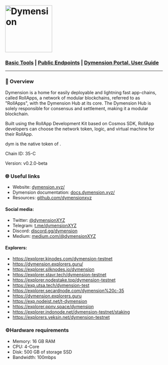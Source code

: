 # <img src="https://user-images.githubusercontent.com/2853158/218585930-6ce4ae15-319e-48ff-b6a2-089a9c5243ff.png" width="150" alt="Dymension">


<h3><a href="https://github.com/Cumulo-pro/Dymension/wiki/Basic-tools-for-a-validator-node-in-Dymension"> Basic Tools</a>  | <a href="https://github.com/Cumulo-pro/Dymension/wiki/Validator-Services:-Public-Endpoints"> Public Endpoints</a> | <a href="https://medium.com/cumulo-pro/dymension-portal-user-guide-e6f2e8eadee0">Dymension Portal, User Guide</a>
</h3>


<hr>
 <h3>📌 Overview</h3>
<p><span class="color">Dymension</span>  is a home for easily deployable and lightning fast app-chains, called RollApps, a network of modular blockchains, referred to as "RollApps", with the Dymension Hub at its core. The Dymension Hub is solely responsible for consensus and settlement, making it a modular blockchain.</p>

<p>Built using the RollApp Development Kit based on Cosmos SDK, RollApp developers can choose the network token, logic, and virtual machine for their RollApp.</p>

<p><span class="color">dym </span> is the native token of <?php echo $name ?>.</p>

<p>Chain ID: <span class="color">35-C</span></p>
<p>Version: <span class="color">v0.2.0-beta</span></p>
<h3>🌐 Useful links</h3>
<ul>
  <li> Website: <a href="https://dymension.xyz/">dymension.xyz/</a></li>
  <li> Dymension documentation: <a href="https://docs.dymension.xyz/">docs.dymension.xyz/</a></li>
  <li> Resources: <a href="https://github.com/dymensionxyz">github.com/dymensionxyz</a></li>
</ul>
<h4>Social media:</h4>
<ul>
  <li>Twitter: <a href="https://twitter.com/dymensionXYZ">@dymensionXYZ</a></li>
  <li>Telegram: <a href="https://t.me/dymensionXYZ">t.me/dymensionXYZ</a></li>
  <li>Discord: <a href="https://discord.gg/dymension">discord.gg/dymension</a></li>
  <li>Medium: <a href="https://medium.com/@dymensionXYZ">medium.com/@dymensionXYZ</a></li>
</ul>
<h4>Explorers:</h4>
<ul>
 <li><a href="https://explorer.kjnodes.com/dymension-testnet">https://explorer.kjnodes.com/dymension-testnet</a></li>
  <li><a href="https://dymension.explorers.guru/">https://dymension.explorers.guru/</a></li>
  <li><a href="https://explorer.silknodes.io/dymension">https://explorer.silknodes.io/dymension</a></li>
  <li><a href="https://explorer.stavr.tech/dymension-testnet">https://explorer.stavr.tech/dymension-testnet</a></li>
  <li><a href="https://explorer.nodestake.top/dymension-testnet">https://explorer.nodestake.top/dymension-testnet</a></li>
  <li><a href="https://exp.utsa.tech/dymension-test/">https://exp.utsa.tech/dymension-test</a></li>
  <li><a href="https://explorer.secardnode.com/dymension%20c-35">https://explorer.secardnode.com/dymension%20c-35</a></li>
  <li><a href="https://dymension.explorers.guru/">https://dymension.explorers.guru</a></li>
  <li><a href="https://exp.nodeist.net/t-dymension/"> https://exp.nodeist.net/t-dymension</a></li>
  <li><a href="https://explorer.ppnv.space/dymension">https://explorer.ppnv.space/dymension</a></li>
  <li><a href="https://explorer.indonode.net/dymension-testnet/staking">https://explorer.indonode.net/dymension-testnet/staking</a></li>
   <li><a href="https://explorers.yeksin.net/dymension-testnet">https://explorers.yeksin.net/dymension-testnet</a></li> 
</ul>
<h3>⚙️Hardware requirements</h3>
<ul>
  <li> Memory: 16 GB RAM  </li>
  <li>CPU: 4-Core  </li>
  <li> Disk: 500 GB of storage SSD  </li>
  <li>Bandwidth: 100mbps</li>
</ul>	

